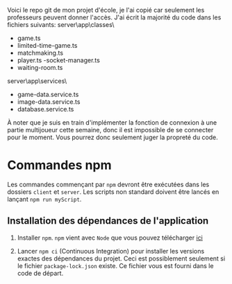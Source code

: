 
Voici le repo git de mon projet d'école, je l'ai copié car seulement les professeurs peuvent donner l'accès. J'ai écrit la majorité du code dans les fichiers suivants:
server\app\classes\
- game.ts
- limited-time-game.ts
- matchmaking.ts
- player.ts
 -socket-manager.ts
- waiting-room.ts

server\app\services\
- game-data.service.ts
- image-data.service.ts
- database.service.ts

À noter que je suis en train d'implémenter la fonction de connexion à une partie multijoueur cette semaine, donc il est impossible de se connecter pour le moment. Vous pourrez donc seulement juger la propreté du code.

# Commandes npm

Les commandes commençant par `npm` devront être exécutées dans les dossiers `client` et `server`. Les scripts non standard doivent être lancés en lançant `npm run myScript`.

## Installation des dépendances de l'application

1. Installer `npm`. `npm` vient avec `Node` que vous pouvez télécharger [ici](https://nodejs.org/en/download/)

2. Lancer `npm ci` (Continuous Integration) pour installer les versions exactes des dépendances du projet. Ceci est possiblement seulement si le fichier `package-lock.json` existe. Ce fichier vous est fourni dans le code de départ.
